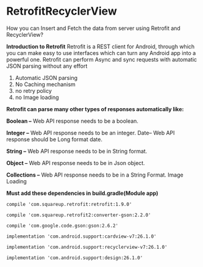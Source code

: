 # RetrofitRecyclerView
How you can Insert and Fetch the data from server using Retrofit and RecyclerView?

**Introduction to Retrofit** Retrofit is a REST client for Android, through which you can make easy to use interfaces which can turn any Android app into a powerful one. Retrofit can perform Async and sync requests with automatic JSON parsing without any effort

1.	Automatic JSON parsing
2.	No Caching mechanism
3.	no retry policy
4.	no Image loading

**Retrofit can parse many other types of responses automatically like:**

**Boolean –** Web API response needs to be a boolean.

**Integer –** Web API response needs to be an integer. Date– Web API response should be Long format date.

**String –** Web API response needs to be in String format.

**Object –** Web API response needs to be in Json object.

**Collections –** Web API response needs to be in a String Format. Image Loading

**Must add these dependencies in build.gradle(Module app)**

    compile 'com.squareup.retrofit:retrofit:1.9.0'
    
    compile 'com.squareup.retrofit2:converter-gson:2.2.0'
    
    compile 'com.google.code.gson:gson:2.6.2'
    
    implementation 'com.android.support:cardview-v7:26.1.0'
    
    implementation 'com.android.support:recyclerview-v7:26.1.0'
    
    implementation 'com.android.support:design:26.1.0'
